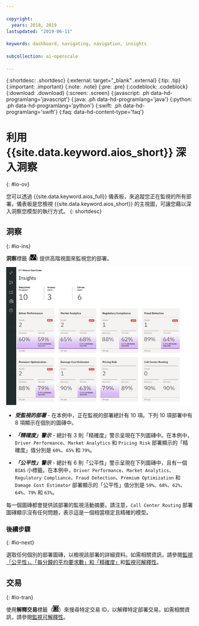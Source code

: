 ```yaml
---

copyright:
  years: 2018, 2019
lastupdated: "2019-06-11"

keywords: dashboard, navigating, navigation, insights

subcollection: ai-openscale

---
```


{:shortdesc: .shortdesc}
{:external: target="_blank" .external}
{:tip: .tip}
{:important: .important}
{:note: .note}
{:pre: .pre}
{:codeblock: .codeblock}
{:download: .download}
{:screen: .screen}
{:javascript: .ph data-hd-programlang='javascript'}
{:java: .ph data-hd-programlang='java'}
{:python: .ph data-hd-programlang='python'}
{:swift: .ph data-hd-programlang='swift'}
{:faq: data-hd-content-type='faq'}

# 利用 {{site.data.keyword.aios_short}} 深入洞察
{: #io-ov}

您可以透過 {{site.data.keyword.aios_full}} 儀表板，來追蹤您正在監視的所有部署。儀表板是您檢視 {{site.data.keyword.aios_short}} 的主視圖，可讓您藉以深入洞察您模型的執行方式。
{: shortdesc}

## 洞察
{: #io-ins}

**洞察**標籤 (![「洞察」儀表板](images/insight-dash-tab.png)) 提供高階視圖來監視您的部署。

  ![「洞察」儀表板](images/insight-dashboard.png)

- ***受監視的部署*** - 在本例中，正在監視的部署總計有 10 項。下列 10 項部署中有 8 項顯示在個別的圖磚中。

- ***「精確度」警示*** - 總計有 3 則「精確度」警示呈現在下列圖磚中。在本例中，`Driver Performance`、`Market Analytics` 和 `Pricing Risk` 部署顯示的「精確度」值分別是 `60%`、`65%` 和 `79%`。

- ***「公平性」警示*** - 總計有 6 則「公平性」警示呈現在下列圖磚中，且有一個 `BIAS` 小標籤。在本例中，`Driver Performance`、`Market Analytics`、`Regulatory Compliance`、`Fraud Detection`、`Premium Optimization` 和 `Damage Cost Estimator` 部署顯示的「公平性」值分別是 `59%`、`68%`、`62%`、`64%`、`79%` 和 `63%`。

每一個圖磚都會提供該部署的監視活動摘要。請注意，`Call Center Routing` 部署圖磚顯示沒有任何問題，表示這是一個相當穩定且精確的模型。

### 後續步驟
{: #io-next}

選取任何個別的部署圖磚，以檢視該部署的詳細資料。如需相關資訊，請參閱[監視「公平性」、「每分鐘的平均要求數」和「精確度」](/docs/services/ai-openscale?topic=ai-openscale-it-ov)和[監視可解釋性](/docs/services/ai-openscale?topic=ai-openscale-ie-ov)。



## 交易
{: #io-tran}

使用**解釋交易**標籤（![「解釋交易」標籤](images/insight-transact-tab.png)）來搜尋特定交易 ID，以解釋特定部署交易。如需相關資訊，請參閱[監視可解釋性](/docs/services/ai-openscale?topic=ai-openscale-ie-ov)。


